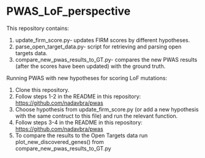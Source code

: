 # PWAS_LoF_perspective
This repository contains:
1) update_firm_score.py- updates FIRM scores by different hypotheses. 
2) parse_open_target_data.py- script for retrieving and parsing open targets data.
3) compare_new_pwas_results_to_GT.py- compares the new PWAS results (after the scores have been updated) with the ground truth.

Running PWAS with new hypotheses for scoring LoF mutations:
1) Clone this repository.
2) Follow steps 1-2 in the README in this repository: https://github.com/nadavbra/pwas
3) Choose hypothesis from update_firm_score.py (or add a new hypothesis with the same contruct to this file) and run the relevant function.
4) Follow steps 3-4 in the README in this repository: https://github.com/nadavbra/pwas
5) To compare the results to the Open Targets data run plot_new_discovered_genes() from compare_new_pwas_results_to_GT.py
